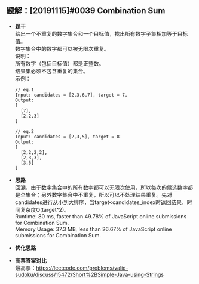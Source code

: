 ## 题解：[20191115]#0039 Combination Sum
- **题干**   
给出一个不重复的数字集合和一个目标值，找出所有数字子集相加等于目标值。   
数字集合中的数字都可以被无限次重复。   
说明：   
所有数字（包括目标值）都是正整数。    
结果集必须不包含重复的集合。   
  示例：   
  ```
  // eg.1
  Input: candidates = [2,3,6,7], target = 7,
  Output:
  [
    [7],
    [2,2,3]
  ]

  // eg.2
  Input: candidates = [2,3,5], target = 8
  Output:
  [
    [2,2,2,2],
    [2,3,3],
    [3,5]
  ]
  ```
- **思路**   
回溯，由于数字集合中的所有数字都可以无限次使用，所以每次的候选数字都是全集合；另外数字集合中不重复，所以可以不处理结果重复。先对candidates进行从小到大排序，当target\<candidates_index时返回结果，时间复杂度O(target^2)。    
Runtime: 80 ms, faster than 49.78% of JavaScript online submissions for Combination Sum.   
Memory Usage: 37.3 MB, less than 26.67% of JavaScript online submissions for Combination Sum.   

- **优化思路**   



- **高票答案对比**   
最高票：https://leetcode.com/problems/valid-sudoku/discuss/15472/Short%2BSimple-Java-using-Strings   
